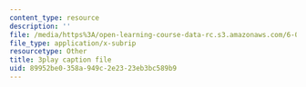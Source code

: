 ```yaml
---
content_type: resource
description: ''
file: /media/https%3A/open-learning-course-data-rc.s3.amazonaws.com/6-046j-introduction-to-algorithms-sma-5503-fall-2005/89952be0358a949c2e2323eb3bc589b9_Sygq1e0xWnM.srt
file_type: application/x-subrip
resourcetype: Other
title: 3play caption file
uid: 89952be0-358a-949c-2e23-23eb3bc589b9
---
```

